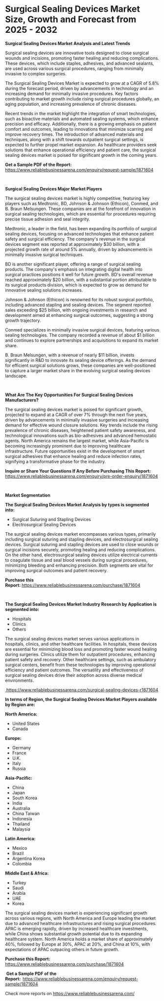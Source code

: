 <p><h1>Surgical Sealing Devices Market Size, Growth and Forecast from 2025 - 2032</h1></p><p><strong>Surgical Sealing Devices Market Analysis and Latest Trends</strong></p>
<p><p>Surgical sealing devices are innovative tools designed to close surgical wounds and incisions, promoting faster healing and reducing complications. These devices, which include staples, adhesives, and advanced sealants, are used across various surgical procedures, ranging from minimally invasive to complex surgeries. </p><p>The Surgical Sealing Devices Market is expected to grow at a CAGR of 5.8% during the forecast period, driven by advancements in technology and an increasing demand for minimally invasive procedures. Key factors contributing to market growth include rising surgical procedures globally, an aging population, and increasing prevalence of chronic diseases. </p><p>Recent trends in the market highlight the integration of smart technologies, such as bioactive materials and automated sealing systems, which enhance precision and efficacy. Additionally, there is a growing emphasis on patient comfort and outcomes, leading to innovations that minimize scarring and improve recovery times. The introduction of advanced materials and techniques, along with a shift towards outpatient surgical settings, is expected to further propel market expansion. As healthcare providers seek solutions that enhance operational efficiency and patient care, the surgical sealing devices market is poised for significant growth in the coming years.</p></p>
<p><strong>Get a Sample PDF of the Report:&nbsp;</strong> <a href="https://www.reliablebusinessarena.com/enquiry/request-sample/1871604?utm_campaign=2946&utm_medium=2&utm_source=Github&utm_content=ia&utm_term=04032025&utm_id=surgical-sealing-devices">https://www.reliablebusinessarena.com/enquiry/request-sample/1871604</a></p>
<p>&nbsp;</p>
<p><strong>Surgical Sealing Devices Major Market Players</strong></p>
<p><p>The surgical sealing devices market is highly competitive, featuring key players such as Medtronic, BD, Johnson & Johnson (Ethicon), Conmed, and B. Braun Melsungen. These companies are at the forefront of innovation in surgical sealing technologies, which are essential for procedures requiring precise tissue adhesion and seal integrity.</p><p>Medtronic, a leader in the field, has been expanding its portfolio of surgical sealing devices, focusing on advanced technologies that enhance patient safety and surgical efficiency. The company's revenue in the surgical devices segment was reported at approximately $30 billion, with a projected growth rate of around 5% annually, driven by advancements in minimally invasive surgical techniques.</p><p>BD is another significant player, offering a range of surgical sealing products. The company's emphasis on integrating digital health into surgical practices positions it well for future growth. BD's overall revenue reached approximately $20 billion, with a substantial portion attributable to its surgical products division, which is expected to grow as demand for innovative sealing solutions increases.</p><p>Johnson & Johnson (Ethicon) is renowned for its robust surgical portfolio, including advanced stapling and sealing devices. The segment reported sales exceeding $25 billion, with ongoing investments in research and development aimed at enhancing surgical outcomes, suggesting a strong growth trajectory.</p><p>Conmed specializes in minimally invasive surgical devices, featuring various sealing technologies. The company recorded a revenue of about $1 billion and continues to explore partnerships and acquisitions to expand its market share.</p><p>B. Braun Melsungen, with a revenue of nearly $11 billion, invests significantly in R&D to innovate its sealing device offerings. As the demand for efficient surgical solutions grows, these companies are well-positioned to capture a larger market share in the evolving surgical sealing devices landscape.</p></p>
<p>&nbsp;</p>
<p><strong>What Are The Key Opportunities For Surgical Sealing Devices Manufacturers?</strong></p>
<p><p>The surgical sealing devices market is poised for significant growth, projected to expand at a CAGR of over 7% through the next five years, driven by advancements in minimally invasive surgeries and increasing demand for effective wound closure solutions. Key trends include the rising prevalence of chronic diseases, heightened patient safety awareness, and technological innovations such as bio-adhesives and advanced hemostatic agents. North America remains the largest market, while Asia-Pacific is becoming increasingly prominent due to improving healthcare infrastructure. Future opportunities exist in the development of smart surgical adhesives that enhance healing and reduce infection rates, signifying a transformative phase for the industry.</p></p>
<p><strong>Inquire or Share Your Questions If Any Before Purchasing This Report:</strong> <a href="https://www.reliablebusinessarena.com/enquiry/pre-order-enquiry/1871604?utm_campaign=2946&utm_medium=2&utm_source=Github&utm_content=ia&utm_term=04032025&utm_id=surgical-sealing-devices">https://www.reliablebusinessarena.com/enquiry/pre-order-enquiry/1871604</a></p>
<p>&nbsp;</p>
<p><strong>Market Segmentation</strong></p>
<p><strong>The Surgical Sealing Devices Market Analysis by types is segmented into:</strong></p>
<p><ul><li>Surgical Suturing and Stapling Devices</li><li>Electrosurgical Sealing Devices</li></ul></p>
<p><p>The surgical sealing devices market encompasses various types, primarily including surgical suturing and stapling devices, and electrosurgical sealing devices. Surgical suturing and stapling devices are used to close wounds or surgical incisions securely, promoting healing and reducing complications. On the other hand, electrosurgical sealing devices utilize electrical currents to coagulate tissue and seal blood vessels during surgical procedures, minimizing bleeding and enhancing precision. Both segments are vital for improving surgical outcomes and patient recovery.</p></p>
<p><strong>Purchase this Report:&nbsp;</strong><a href="https://www.reliablebusinessarena.com/purchase/1871604?utm_campaign=2946&utm_medium=2&utm_source=Github&utm_content=ia&utm_term=04032025&utm_id=surgical-sealing-devices">https://www.reliablebusinessarena.com/purchase/1871604</a></p>
<p>&nbsp;</p>
<p><strong>The Surgical Sealing Devices Market Industry Research by Application is segmented into:</strong></p>
<p><ul><li>Hospitals</li><li>Clinics</li><li>Others</li></ul></p>
<p><p>The surgical sealing devices market serves various applications in hospitals, clinics, and other healthcare facilities. In hospitals, these devices are essential for minimizing blood loss and promoting faster wound healing during surgeries. Clinics utilize them for outpatient procedures, enhancing patient safety and recovery. Other healthcare settings, such as ambulatory surgical centers, benefit from these technologies by improving operational efficiency and patient outcomes. The versatility and effectiveness of surgical sealing devices drive their adoption across diverse medical environments.</p></p>
<p><a href="https://www.reliablebusinessarena.com/surgical-sealing-devices-r1871604?utm_campaign=2946&utm_medium=2&utm_source=Github&utm_content=ia&utm_term=04032025&utm_id=surgical-sealing-devices">&nbsp;https://www.reliablebusinessarena.com/surgical-sealing-devices-r1871604</a></p>
<p><strong>In terms of Region, the Surgical Sealing Devices Market Players available by Region are:</strong></p>
<p>
    <p> <strong> North America: </strong>
        <ul>
            <li>United States</li>
            <li>Canada</li>
        </ul>
        </p> 
    <p> <strong> Europe: </strong>
        <ul>
            <li>Germany</li>
            <li>France</li>
            <li>U.K.</li>
            <li>Italy</li>
            <li>Russia</li>
        </ul>
        </p> 
    <p> <strong> Asia-Pacific: </strong>
        <ul>
            <li>China</li>
            <li>Japan</li>
            <li>South Korea</li>
            <li>India</li>
            <li>Australia</li>
            <li>China Taiwan</li>
            <li>Indonesia</li>
            <li>Thailand</li>
            <li>Malaysia</li>
        </ul>
        </p> 
    <p> <strong> Latin America: </strong>
        <ul>
            <li>Mexico</li>
            <li>Brazil</li>
            <li>Argentina Korea</li>
            <li>Colombia</li>
        </ul>
        </p> 
    <p> <strong> Middle East & Africa: </strong>
        <ul>
            <li>Turkey</li>
            <li>Saudi</li>
            <li>Arabia</li>
            <li>UAE</li>
            <li>Korea</li>
        </ul>
    </p>
    </p>
<p><p>The surgical sealing devices market is experiencing significant growth across various regions, with North America and Europe leading the market due to advanced healthcare infrastructures and rising surgical procedures. APAC is emerging rapidly, driven by increased healthcare investments, while China shows substantial growth potential due to its expanding healthcare system. North America holds a market share of approximately 40%, followed by Europe at 30%, APAC at 20%, and China at 10%, with expectations of APAC outpacing others in future growth.</p></p>
<p><strong>Purchase this Report: </strong><a href="https://www.reliablebusinessarena.com/purchase/1871604?utm_campaign=2946&utm_medium=2&utm_source=Github&utm_content=ia&utm_term=04032025&utm_id=surgical-sealing-devices">https://www.reliablebusinessarena.com/purchase/1871604</a></p>
<p>&nbsp;<strong>Get a Sample PDF of the Report:&nbsp;&nbsp;</strong><a href="https://www.reliablebusinessarena.com/enquiry/request-sample/1871604?utm_campaign=2946&utm_medium=2&utm_source=Github&utm_content=ia&utm_term=04032025&utm_id=surgical-sealing-devices">https://www.reliablebusinessarena.com/enquiry/request-sample/1871604</a></p>
<p><strong></strong></p>
<p>Check more reports on <a href="https://www.reliablebusinessarena.com/?utm_campaign=2946&utm_medium=2&utm_source=Github&utm_content=ia&utm_term=04032025&utm_id=surgical-sealing-devices">https://www.reliablebusinessarena.com/</a></p>